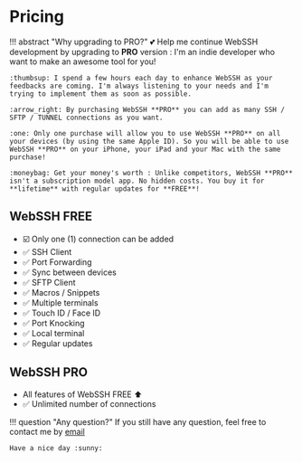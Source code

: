 # Pricing

!!! abstract "Why upgrading to PRO?"
    :two_hearts: Help me continue WebSSH development by upgrading to **PRO** version : I'm an indie developer who want to make an awesome tool for you!

    :thumbsup: I spend a few hours each day to enhance WebSSH as your feedbacks are coming. I'm always listening to your needs and I'm trying to implement them as soon as possible.

    :arrow_right: By purchasing WebSSH **PRO** you can add as many SSH / SFTP / TUNNEL connections as you want.

    :one: Only one purchase will allow you to use WebSSH **PRO** on all your devices (by using the same Apple ID). So you will be able to use WebSSH **PRO** on your iPhone, your iPad and your Mac with the same purchase!

    :moneybag: Get your money's worth : Unlike competitors, WebSSH **PRO** isn't a subscription model app. No hidden costs. You buy it for **lifetime** with regular updates for **FREE**!

## WebSSH FREE
* :ballot_box_with_check: Only one (1) connection can be added
* :white_check_mark: SSH Client
* :white_check_mark: Port Forwarding
* :white_check_mark: Sync between devices
* :white_check_mark: SFTP Client
* :white_check_mark: Macros / Snippets
* :white_check_mark: Multiple terminals
* :white_check_mark: Touch ID / Face ID
* :white_check_mark: Port Knocking
* :white_check_mark: Local terminal
* :white_check_mark: Regular updates

## WebSSH PRO
* All features of WebSSH FREE :arrow_up:
* :white_check_mark: Unlimited number of connections

!!! question "Any question?"
    If you still have any question, feel free to contact me by [email](mailto:team@webssh.net)

    Have a nice day :sunny: